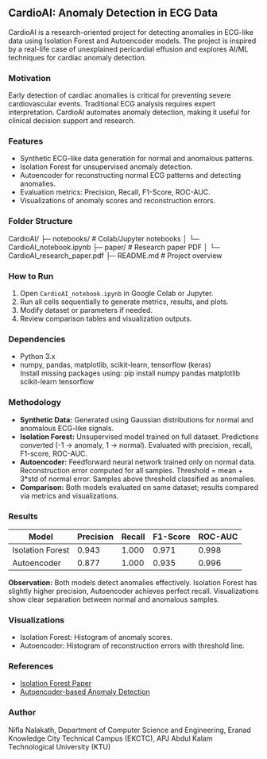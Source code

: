 ## CardioAI: Anomaly Detection in ECG Data
CardioAI is a research-oriented project for detecting anomalies in ECG-like data using Isolation Forest and Autoencoder models. The project is inspired by a real-life case of unexplained pericardial effusion and explores AI/ML techniques for cardiac anomaly detection.

### Motivation
Early detection of cardiac anomalies is critical for preventing severe cardiovascular events. Traditional ECG analysis requires expert interpretation. CardioAI automates anomaly detection, making it useful for clinical decision support and research.

### Features
- Synthetic ECG-like data generation for normal and anomalous patterns.
- Isolation Forest for unsupervised anomaly detection.
- Autoencoder for reconstructing normal ECG patterns and detecting anomalies.
- Evaluation metrics: Precision, Recall, F1-Score, ROC-AUC.
- Visualizations of anomaly scores and reconstruction errors.

### Folder Structure
CardioAI/
├─ notebooks/ # Colab/Jupyter notebooks
│ └─ CardioAI_notebook.ipynb
├─ paper/ # Research paper PDF
│ └─ CardioAI_research_paper.pdf
├─ README.md # Project overview

### How to Run
1. Open `CardioAI_notebook.ipynb` in Google Colab or Jupyter.  
2. Run all cells sequentially to generate metrics, results, and plots.  
3. Modify dataset or parameters if needed.  
4. Review comparison tables and visualization outputs.

### Dependencies
- Python 3.x  
- numpy, pandas, matplotlib, scikit-learn, tensorflow (keras)  
Install missing packages using:
pip install numpy pandas matplotlib scikit-learn tensorflow

### Methodology
- **Synthetic Data:** Generated using Gaussian distributions for normal and anomalous ECG-like signals.  
- **Isolation Forest:** Unsupervised model trained on full dataset. Predictions converted (-1 → anomaly, 1 → normal). Evaluated with precision, recall, F1-score, ROC-AUC.  
- **Autoencoder:** Feedforward neural network trained only on normal data. Reconstruction error computed for all samples. Threshold = mean + 3*std of normal error. Samples above threshold classified as anomalies.  
- **Comparison:** Both models evaluated on same dataset; results compared via metrics and visualizations.

### Results
| Model             | Precision | Recall | F1-Score | ROC-AUC |
|------------------|-----------|--------|----------|---------|
| Isolation Forest  | 0.943     | 1.000  | 0.971    | 0.998   |
| Autoencoder       | 0.877     | 1.000  | 0.935    | 0.996   |

**Observation:** Both models detect anomalies effectively. Isolation Forest has slightly higher precision, Autoencoder achieves perfect recall. Visualizations show clear separation between normal and anomalous samples.

### Visualizations
- Isolation Forest: Histogram of anomaly scores.  
- Autoencoder: Histogram of reconstruction errors with threshold line.

### References
- [Isolation Forest Paper](https://cs.nju.edu.cn/zhouzh/zhouzh.files/publication/icdm08b.pdf)  
- [Autoencoder-based Anomaly Detection](https://arxiv.org/abs/1802.04410)

### Author
Nifla Nalakath, Department of Computer Science and Engineering, Eranad Knowledge City Technical Campus (EKCTC), APJ Abdul Kalam Technological University (KTU)
